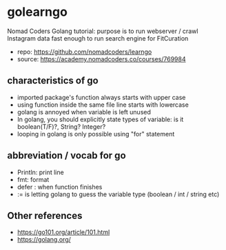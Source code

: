 # golearngo

Nomad Coders Golang tutorial: purpose is to run webserver / crawl Instagram data fast enough to run search engine for FitCuration
- repo: https://github.com/nomadcoders/learngo
- source: https://academy.nomadcoders.co/courses/769984


## characteristics of go
- imported package's function always starts with upper case
- using function inside the same file line starts with lowercase
- golang is annoyed when variable is left unused
- In golang, you should explicitly state types of variable: is it boolean(T/F)?, String? Integer?
- looping in golang is only possible using "for" statement


## abbreviation / vocab for go
- Println: print line
- fmt: format
- defer : when function finishes
- := is letting golang to guess the variable type (boolean / int / string etc)

## Other references 
- https://go101.org/article/101.html
- https://golang.org/